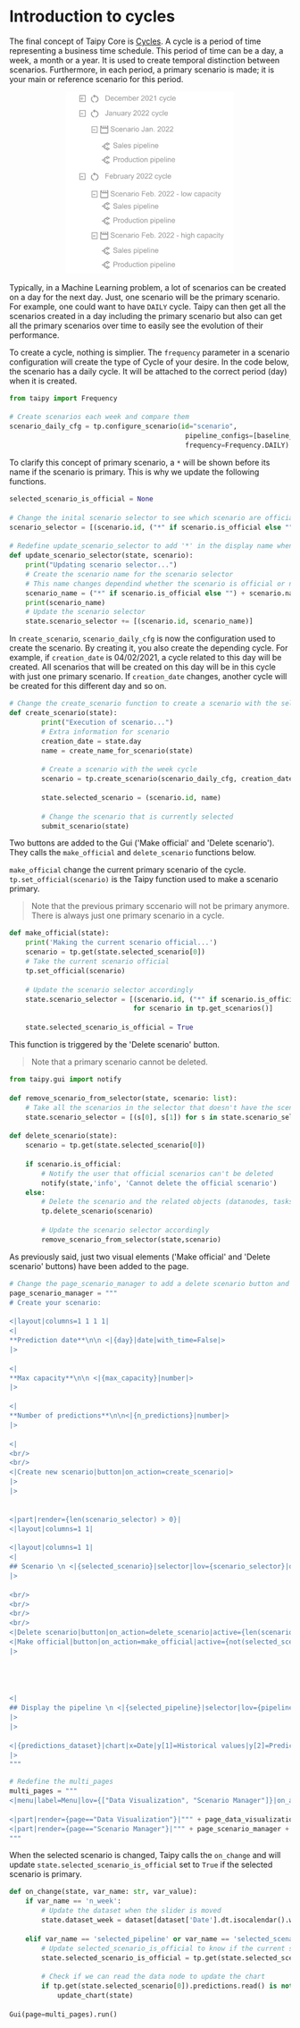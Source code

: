 # Introduction to cycles

The final concept of Taipy Core is [Cycles](https://didactic-broccoli-7da2dfd5.pages.github.io/manuals/core/concepts/cycle/). A cycle is a period of time representing a business time schedule. This period of time can be a day, a week, a month or a year. It is used to create temporal distinction between scenarios. Furthermore, in each period, a primary scenario is made; it is your main or reference scenario for this period.

<p align="center">
    <img src="/steps/images/cycle.svg" width=300>
</p>

Typically, in a Machine Learning problem, a lot of scenarios can be created on a day for the next day. Just, one scenario will be the primary scenario. For example, one could want to have `DAILY` cycle. Taipy can then get all the scenarios created in a day including the primary scenario but also can get all the primary scenarios over time to easily see the evolution of their performance.

To create a cycle, nothing is simplier. The `frequency` parameter in a scenario configuration will create the type of Cycle of your desire. In the code below, the scenario has a daily cycle. It will be attached to the correct period (day) when it is created.

```python
from taipy import Frequency

# Create scenarios each week and compare them
scenario_daily_cfg = tp.configure_scenario(id="scenario",
                                            pipeline_configs=[baseline_pipeline_cfg, ml_pipeline_cfg],
                                            frequency=Frequency.DAILY)
```

To clarify this concept of primary scenario, a `*` will be shown before its name if the scenario is primary. This is why we update the following functions.

```python
selected_scenario_is_official = None

# Change the inital scenario selector to see which scenario are officials
scenario_selector = [(scenario.id, ("*" if scenario.is_official else "") + scenario.name) for scenario in all_scenarios]

# Redefine update_scenario_selector to add '*' in the display name when the scnario is official
def update_scenario_selector(state, scenario):
    print("Updating scenario selector...")
    # Create the scenario name for the scenario selector
    # This name changes dependind whether the scenario is official or not
    scenario_name = ("*" if scenario.is_official else "") + scenario.name
    print(scenario_name)
    # Update the scenario selector
    state.scenario_selector += [(scenario.id, scenario_name)]
```

In `create_scenario`, `scenario_daily_cfg` is now the configuration used to create the scenario. By creating it, you also create the depending cycle. For example, if `creation_date` is 04/02/2021, a cycle related to this day will be created. All scenarios that will be created on this day will be in this cycle with just one primary scenario. If `creation_date` changes, another cycle will be created for this different day and so on.

```python
# Change the create_scenario function to create a scenario with the selected frequency
def create_scenario(state):
        print("Execution of scenario...")
        # Extra information for scenario
        creation_date = state.day
        name = create_name_for_scenario(state)

        # Create a scenario with the week cycle
        scenario = tp.create_scenario(scenario_daily_cfg, creation_date=creation_date, name=name)

        state.selected_scenario = (scenario.id, name)

        # Change the scenario that is currently selected
        submit_scenario(state)
```

Two buttons are added to the Gui ('Make official' and 'Delete scenario'). They calls the `make_official` and `delete_scenario` functions below.

`make_official` change the current primary scenario of the cycle. `tp.set_official(scenario)` is the Taipy function used to make a scenario primary.

> Note that the previous primary sccenario will not be primary anymore. There is always just one primary scenario in a cycle. 

```python
def make_official(state):
    print('Making the current scenario official...')
    scenario = tp.get(state.selected_scenario[0])
    # Take the current scenario official
    tp.set_official(scenario)
    
    # Update the scenario selector accordingly
    state.scenario_selector = [(scenario.id, ("*" if scenario.is_official else "") + scenario.name) 
                               for scenario in tp.get_scenarios()]

    state.selected_scenario_is_official = True
```

This function is triggered by the 'Delete scenario' button.

> Note that a primary scenario cannot be deleted.

```python
from taipy.gui import notify

def remove_scenario_from_selector(state, scenario: list):
    # Take all the scenarios in the selector that doesn't have the scenario.id
    state.scenario_selector = [(s[0], s[1]) for s in state.scenario_selector if s[0] != scenario.id]

def delete_scenario(state):
    scenario = tp.get(state.selected_scenario[0])
    
    if scenario.is_official:
        # Notify the user that official scenarios can't be deleted
        notify(state,'info', 'Cannot delete the official scenario')
    else:
        # Delete the scenario and the related objects (datanodes, tasks, jobs,...)
        tp.delete_scenario(scenario)
        
        # Update the scenario selector accordingly
        remove_scenario_from_selector(state,scenario)

```

As previously said, just two visual elements ('Make official' and 'Delete scenario' buttons) have been added to the page. 

```python
# Change the page_scenario_manager to add a delete scenario button and a make official button
page_scenario_manager = """
# Create your scenario:

<|layout|columns=1 1 1 1|
<|
**Prediction date**\n\n <|{day}|date|with_time=False|>
|>

<|
**Max capacity**\n\n <|{max_capacity}|number|>
|>

<|
**Number of predictions**\n\n<|{n_predictions}|number|>
|>

<|
<br/>
<br/>
<|Create new scenario|button|on_action=create_scenario|>
|>
|>


<|part|render={len(scenario_selector) > 0}|
<|layout|columns=1 1|

<|layout|columns=1 1|
<|
## Scenario \n <|{selected_scenario}|selector|lov={scenario_selector}|dropdown=True|>
|>

<br/>
<br/>
<br/>
<br/>
<|Delete scenario|button|on_action=delete_scenario|active={len(scenario_selector)>0}|>
<|Make official|button|on_action=make_official|active={not(selected_scenario_is_official) and len(scenario_selector)>0}|>
|>




<|
## Display the pipeline \n <|{selected_pipeline}|selector|lov={pipeline_selector}|dropdown=True|>
|>
|>

<|{predictions_dataset}|chart|x=Date|y[1]=Historical values|y[2]=Predicted values|height=80%|width=100%|type=bar|>
|>
"""
```


```python
# Redefine the multi_pages
multi_pages = """
<|menu|label=Menu|lov={["Data Visualization", "Scenario Manager"]}|on_action=menu_fct|>

<|part|render={page=="Data Visualization"}|""" + page_data_visualization + """|>
<|part|render={page=="Scenario Manager"}|""" + page_scenario_manager + """|>
"""
```

When the selected scenario is changed, Taipy calls the `on_change` and will update `state.selected_scenario_is_official` set to `True` if the selected scenario is primary.

```python
def on_change(state, var_name: str, var_value):
    if var_name == 'n_week':
        # Update the dataset when the slider is moved
        state.dataset_week = dataset[dataset['Date'].dt.isocalendar().week == var_value]
        
    elif var_name == 'selected_pipeline' or var_name == 'selected_scenario':
        # Update selected_scenario_is_official to know if the current scenario is official or not
        state.selected_scenario_is_official = tp.get(state.selected_scenario[0]).is_official

        # Check if we can read the data node to update the chart
        if tp.get(state.selected_scenario[0]).predictions.read() is not None:
            update_chart(state)

Gui(page=multi_pages).run()
```
